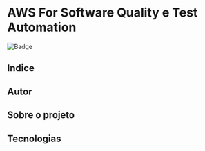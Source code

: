 # AWS For Software Quality e Test Automation
![Badge](https://img.shields.io/static/v1?label=react&message=framework&color=blue&style=for-the-badge&logo=DONE)

## Indice

## Autor

## Sobre o projeto

## Tecnologias 